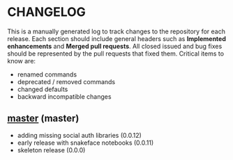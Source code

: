 # CHANGELOG

This is a manually generated log to track changes to the repository for each release. 
Each section should include general headers such as **Implemented enhancements** 
and **Merged pull requests**. All closed issued and bug fixes should be 
represented by the pull requests that fixed them. Critical items to know are:

 - renamed commands
 - deprecated / removed commands
 - changed defaults
 - backward incompatible changes


## [master](https://github.com/snakemake/snakeface/tree/main) (master)
 - adding missing social auth libraries (0.0.12)
 - early release with snakeface notebooks (0.0.11)
 - skeleton release (0.0.0)
